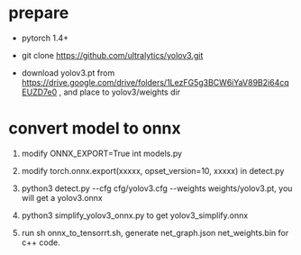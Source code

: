 # prepare
* pytorch 1.4+

* git clone https://github.com/ultralytics/yolov3.git

* download yolov3.pt from https://drive.google.com/drive/folders/1LezFG5g3BCW6iYaV89B2i64cqEUZD7e0 , and place to yolov3/weights dir

# convert model to onnx
1. modify ONNX_EXPORT=True int models.py

2. modify torch.onnx.export(xxxxx, opset_version=10, xxxxx) in detect.py

3. python3 detect.py --cfg cfg/yolov3.cfg --weights weights/yolov3.pt, you will get a yolov3.onnx

4. python3 simplify_yolov3_onnx.py to get yolov3_simplify.onnx

5. run sh onnx_to_tensorrt.sh, generate net_graph.json net_weights.bin for c++ code.

